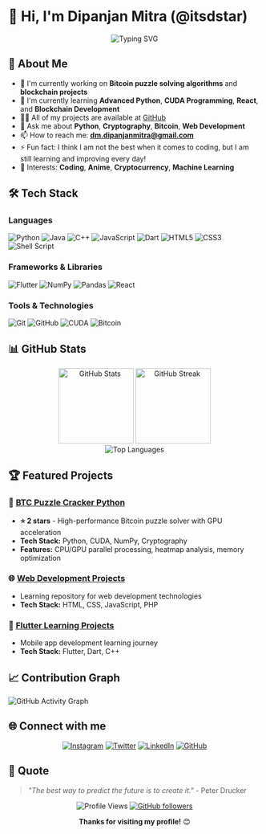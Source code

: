# 👋 Hi, I'm Dipanjan Mitra (@itsdstar)

<div align="center">
  <img src="https://readme-typing-svg.herokuapp.com/?font=Fira+Code&pause=1000&color=36BCF7&center=true&vCenter=true&width=435&lines=Full+Stack+Developer;Blockchain+Enthusiast;AI%2FML+Explorer;Open+Source+Contributor" alt="Typing SVG" />
</div>

## 🚀 About Me

- 🔭 I'm currently working on **Bitcoin puzzle solving algorithms** and **blockchain projects**
- 🌱 I'm currently learning **Advanced Python**, **CUDA Programming**, **React**, and **Blockchain Development**
- 👨‍💻 All of my projects are available at [GitHub](https://github.com/itsdstar)
- 💬 Ask me about **Python**, **Cryptography**, **Bitcoin**, **Web Development**
- 📫 How to reach me: **dm.dipanjanmitra@gmail.com**
- ⚡ Fun fact: I think I am not the best when it comes to coding, but I am still learning and improving every day!
- 🎌 Interests: **Coding**, **Anime**, **Cryptocurrency**, **Machine Learning**

## 🛠️ Tech Stack

### Languages
![Python](https://img.shields.io/badge/python-3670A0?style=for-the-badge&logo=python&logoColor=ffdd54)
![Java](https://img.shields.io/badge/java-%23ED8B00.svg?style=for-the-badge&logo=openjdk&logoColor=white)
![C++](https://img.shields.io/badge/c++-%2300599C.svg?style=for-the-badge&logo=c%2B%2B&logoColor=white)
![JavaScript](https://img.shields.io/badge/javascript-%23323330.svg?style=for-the-badge&logo=javascript&logoColor=%23F7DF1E)
![Dart](https://img.shields.io/badge/dart-%230175C2.svg?style=for-the-badge&logo=dart&logoColor=white)
![HTML5](https://img.shields.io/badge/html5-%23E34F26.svg?style=for-the-badge&logo=html5&logoColor=white)
![CSS3](https://img.shields.io/badge/css3-%231572B6.svg?style=for-the-badge&logo=css3&logoColor=white)
![Shell Script](https://img.shields.io/badge/shell_script-%23121011.svg?style=for-the-badge&logo=gnu-bash&logoColor=white)

### Frameworks & Libraries
![Flutter](https://img.shields.io/badge/Flutter-%2302569B.svg?style=for-the-badge&logo=Flutter&logoColor=white)
![NumPy](https://img.shields.io/badge/numpy-%23013243.svg?style=for-the-badge&logo=numpy&logoColor=white)
![Pandas](https://img.shields.io/badge/pandas-%23150458.svg?style=for-the-badge&logo=pandas&logoColor=white)
![React](https://img.shields.io/badge/react-%2320232a.svg?style=for-the-badge&logo=react&logoColor=%2361DAFB)

### Tools & Technologies
![Git](https://img.shields.io/badge/git-%23F05033.svg?style=for-the-badge&logo=git&logoColor=white)
![GitHub](https://img.shields.io/badge/github-%23121011.svg?style=for-the-badge&logo=github&logoColor=white)
![CUDA](https://img.shields.io/badge/CUDA-76B900?style=for-the-badge&logo=nvidia&logoColor=white)
![Bitcoin](https://img.shields.io/badge/Bitcoin-000?style=for-the-badge&logo=bitcoin&logoColor=white)

## 📊 GitHub Stats

<div align="center">
  <img src="https://github-readme-stats.vercel.app/api?username=itsdstar&theme=radical&hide_border=false&include_all_commits=true&count_private=true" alt="GitHub Stats" height="150" />
  <img src="https://github-readme-streak-stats.herokuapp.com/?user=itsdstar&theme=radical&hide_border=false" alt="GitHub Streak" height="150" />
</div>

<div align="center">
  <img src="https://github-readme-stats.vercel.app/api/top-langs/?username=itsdstar&theme=radical&hide_border=false&include_all_commits=true&count_private=true&layout=compact" alt="Top Languages" />
</div>

## 🏆 Featured Projects

### 🚀 [BTC Puzzle Cracker Python](https://github.com/itsdstar/BTC_Puzzle_Cracker_Python)
- **⭐ 2 stars** - High-performance Bitcoin puzzle solver with GPU acceleration
- **Tech Stack:** Python, CUDA, NumPy, Cryptography
- **Features:** CPU/GPU parallel processing, heatmap analysis, memory optimization

### 🌐 [Web Development Projects](https://github.com/itsdstar/---Test-Code---Web-Dev---)
- Learning repository for web development technologies
- **Tech Stack:** HTML, CSS, JavaScript, PHP

### 📱 [Flutter Learning Projects](https://github.com/itsdstar/---Test-Code---Flutter---)
- Mobile app development learning journey
- **Tech Stack:** Flutter, Dart, C++

## 📈 Contribution Graph

![GitHub Activity Graph](https://github-readme-activity-graph.vercel.app/graph?username=itsdstar&theme=radical&hide_border=true)

## 🌐 Connect with me

<div align="center">
  
[![Instagram](https://img.shields.io/badge/Instagram-%23E4405F.svg?style=for-the-badge&logo=Instagram&logoColor=white)](https://www.instagram.com/its_d_star/)
[![Twitter](https://img.shields.io/badge/Twitter-%231DA1F2.svg?style=for-the-badge&logo=Twitter&logoColor=white)](https://twitter.com/_Dipanjan_Mitra)
[![LinkedIn](https://img.shields.io/badge/linkedin-%230077B5.svg?style=for-the-badge&logo=linkedin&logoColor=white)](https://www.linkedin.com/in/dipanjanmitra-0/)
[![GitHub](https://img.shields.io/badge/github-%23121011.svg?style=for-the-badge&logo=github&logoColor=white)](https://github.com/itsdstar)

</div>

## 💭 Quote

> *"The best way to predict the future is to create it."* - Peter Drucker

<div align="center">
  
![Profile Views](https://komarev.com/ghpvc/?username=itsdstar&color=brightgreen&style=flat-square&label=Profile+Views)
[![GitHub followers](https://img.shields.io/github/followers/itsdstar?label=Followers&style=social)](https://github.com/itsdstar)

**Thanks for visiting my profile!** 😊

</div>